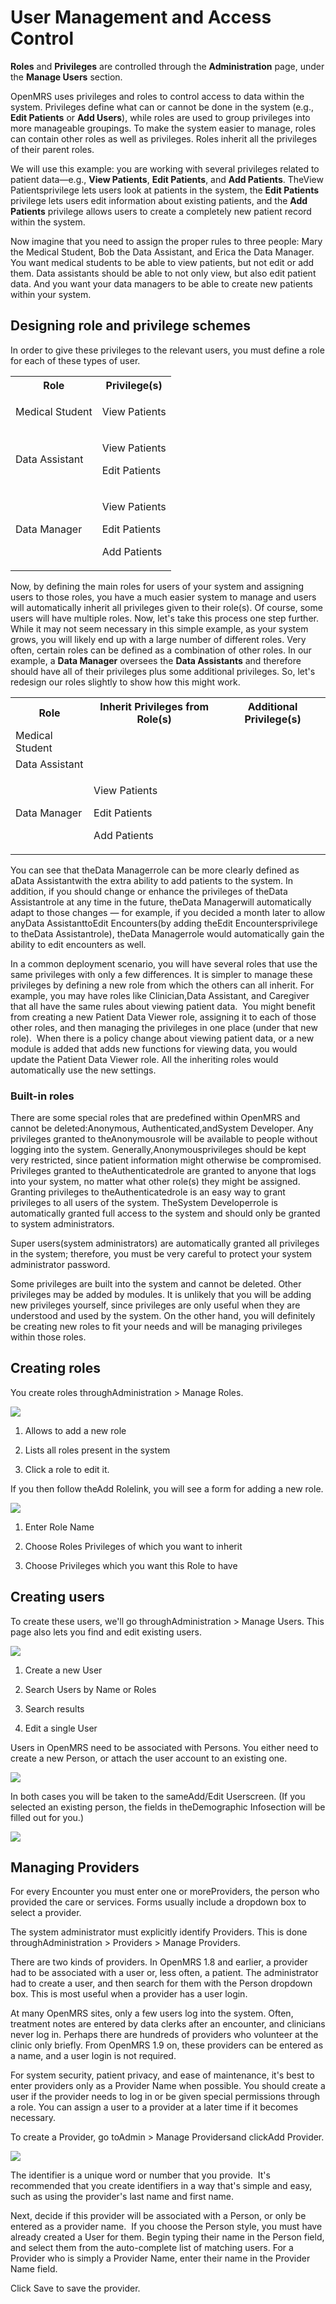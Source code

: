 # User Management and Access Control

**Roles** and **Privileges** are controlled through the **Administration** page, under the **Manage Users** section.

OpenMRS uses privileges and roles to control access to data within the system. Privileges define what can or cannot be done in the system \(e.g., **Edit Patients** or **Add Users**\), while roles are used to group privileges into more manageable groupings. To make the system easier to manage, roles can contain other roles as well as privileges. Roles inherit all the privileges of their parent roles.

We will use this example: you are working with several privileges related to patient data—e.g., **View Patients**, **Edit Patients**, and **Add Patients**. TheView Patientsprivilege lets users look at patients in the system, the **Edit Patients** privilege lets users edit information about existing patients, and the **Add Patients** privilege allows users to create a completely new patient record within the system.

Now imagine that you need to assign the proper rules to three people: Mary the Medical Student, Bob the Data Assistant, and Erica the Data Manager. You want medical students to be able to view patients, but not edit or add them. Data assistants should be able to not only view, but also edit patient data. And you want your data managers to be able to create new patients within your system.

## Designing role and privilege schemes

In order to give these privileges to the relevant users, you must define a role for each of these types of user.

<table>
  <tbody>
    <tr>
      <th>Role</th>
      <th>Privilege(s)</th>
    </tr>
    <tr>
      <td>
        Medical Student
      </td>
      <td>
        <p>View Patients</p>
      </td>
    </tr>
    <tr>
      <td>Data Assistant</td>
      <td>
        <p>View Patients</p>
        <p>Edit Patients</p>
      </td>
    </tr>
    <tr>
      <td>Data Manager</td>
      <td>
        <p>View Patients</p>
        <p>Edit Patients</p>
        <p>Add Patients</p>
      </td>
    </tr>
  </tbody>
</table>

Now, by defining the main roles for users of your system and assigning users to those roles, you have a much easier system to manage and users will automatically inherit all privileges given to their role\(s\). Of course, some users will have multiple roles. Now, let's take this process one step further. While it may not seem necessary in this simple example, as your system grows, you will likely end up with a large number of different roles. Very often, certain roles can be defined as a combination of other roles. In our example, a **Data Manager** oversees the **Data Assistants** and therefore should have all of their privileges plus some additional privileges. So, let's redesign our roles slightly to show how this might work.

<table>
  <tbody>
    <tr>
      <th>Role</th>
      <th>Inherit Privileges from Role(s)</th>
      <th>Additional Privilege(s)</th>
    </tr>
    <tr>
      <td>
        Medical Student
      </td>
      <td></td>
      <td></td>
    </tr>
    <tr>
      <td>Data Assistant</td>
      <td></td>
      <td></td>
    </tr>
    <tr>
      <td>Data Manager</td>
      <td>
        <p>View Patients</p>
        <p>Edit Patients</p>
        <p>Add Patients</p>
      </td>
    </tr>
  </tbody>
</table>


You can see that theData Managerrole can be more clearly defined as aData Assistantwith the extra ability to add patients to the system. In addition, if you should change or enhance the privileges of theData Assistantrole at any time in the future, theData Managerwill automatically adapt to those changes — for example, if you decided a month later to allow anyData AssistanttoEdit Encounters\(by adding theEdit Encountersprivilege to theData Assistantrole\), theData Managerrole would automatically gain the ability to edit encounters as well.

In a common deployment scenario, you will have several roles that use the same privileges with only a few differences. It is simpler to manage these privileges by defining a new role from which the others can all inherit. For example, you may have roles like Clinician,Data Assistant, and Caregiver  that all have the same rules about viewing patient data.  You might benefit from creating a new Patient Data Viewer role, assigning it to each of those other roles, and then managing the privileges in one place \(under that new role\).  When there is a policy change about viewing patient data, or a new module is added that adds new functions for viewing data, you would update the Patient Data Viewer role. All the inheriting roles would automatically use the new settings.







### Built-in roles

There are some special roles that are predefined within OpenMRS and cannot be deleted:Anonymous, Authenticated,andSystem Developer. Any privileges granted to theAnonymousrole will be available to people without logging into the system. Generally,Anonymousprivileges should be kept very restricted, since patient information might otherwise be compromised. Privileges granted to theAuthenticatedrole are granted to anyone that logs into your system, no matter what other role\(s\) they might be assigned. Granting privileges to theAuthenticatedrole is an easy way to grant privileges to all users of the system. TheSystem Developerrole is automatically granted full access to the system and should only be granted to system administrators.

Super users\(system administrators\) are automatically granted all privileges in the system; therefore, you must be very careful to protect your system administrator password.

Some privileges are built into the system and cannot be deleted. Other privileges may be added by modules. It is unlikely that you will be adding new privileges yourself, since privileges are only useful when they are understood and used by the system. On the other hand, you will definitely be creating new roles to fit your needs and will be managing privileges within those roles.

## Creating roles

You create roles throughAdministration &gt; Manage Roles.

![](http://write.flossmanuals.net/openmrs/user-management-and-access-control/static/manage_roles.png)

1. Allows to add a new role

2. Lists all roles present in the system

3. Click a role to edit it.


If you then follow theAdd Rolelink, you will see a form for adding a new role.

![](http://write.flossmanuals.net/openmrs/user-management-and-access-control/static/add_role.png)

1. Enter Role Name

2. Choose Roles Privileges of which you want to inherit

3. Choose Privileges which you want this Role to have


## Creating users

To create these users, we'll go throughAdministration &gt; Manage Users. This page also lets you find and edit existing users.

![](http://write.flossmanuals.net/openmrs/user-management-and-access-control/static/manage_users.png)

1. Create a new User

2. Search Users by Name or Roles

3. Search results

4. Edit a single User


Users in OpenMRS need to be associated with Persons. You either need to create a new Person, or attach the user account to an existing one.

![](http://write.flossmanuals.net/openmrs/user-management-and-access-control/static/add_user.png)

In both cases you will be taken to the sameAdd/Edit Userscreen. \(If you selected an existing person, the fields in theDemographic Infosection will be filled out for you.\)

![](http://write.flossmanuals.net/openmrs/user-management-and-access-control/static/add_edit_user.png)



## Managing Providers

For every Encounter you must enter one or moreProviders, the person who provided the care or services. Forms usually include a dropdown box to select a provider.

The system administrator must explicitly identify Providers. This is done throughAdministration &gt; Providers &gt; Manage Providers.

There are two kinds of providers. In OpenMRS 1.8 and earlier, a provider had to be associated with a user or, less often, a patient. The administrator had to create a user, and then search for them with the Person dropdown box. This is most useful when a provider has a user login. 

At many OpenMRS sites, only a few users log into the system. Often, treatment notes are entered by data clerks after an encounter, and clinicians never log in. Perhaps there are hundreds of providers who volunteer at the clinic only briefly. From OpenMRS 1.9 on, these providers can be entered as a name, and a user login is not required.

For system security, patient privacy, and ease of maintenance, it's best to enter providers only as a Provider Name when possible. You should create a user if the provider needs to log in or be given special permissions through a role. You can assign a user to a provider at a later time if it becomes necessary.

To create a Provider, go toAdmin &gt; Manage Providersand clickAdd Provider.

![](http://write.flossmanuals.net/openmrs/user-management-and-access-control/static/managing_users_add_provider.png)

The identifier is a unique word or number that you provide.  It's recommended that you create identifiers in a way that's simple and easy, such as using the provider's last name and first name.

Next, decide if this provider will be associated with a Person, or only be entered as a provider name.  If you choose the Person style, you must have already created a User for them. Begin typing their name in the Person field, and select them from the auto-complete list of matching users. For a Provider who is simply a Provider Name, enter their name in the Provider Name field.  

Click Save to save the provider. 

